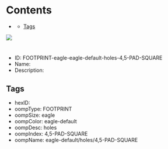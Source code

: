 



Contents
========

* [](#)
	* [Tags](#tags)
  
![][im]
# 

- ID: FOOTPRINT-eagle-eagle-default-holes-4,5-PAD-SQUARE
- Name: 
- Description: 

## Tags

- hexID: 
- oompType: FOOTPRINT
- oompSize: eagle
- oompColor: eagle-default
- oompDesc: holes
- oompIndex: 4,5-PAD-SQUARE
- oompName: eagle-default/holes/4,5-PAD-SQUARE



[im]: image.png
